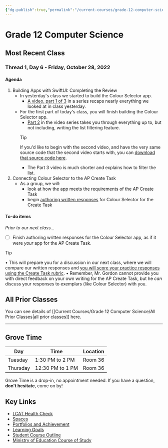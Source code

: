 ```yaml
---
{"dg-publish":true,"permalink":"/current-courses/grade-12-computer-science/home/","dgHomeLink":false,"dgPassFrontmatter":false}
---
```


# Grade 12 Computer Science
## Most Recent Class

<div class="transclusion internal-embed is-loaded"><div class="markdown-embed">

<div class="markdown-embed-title">



</div>


### Thread 1, Day 6 - Friday, October 28, 2022
#### Agenda
1.  Building Apps with SwiftUI: Completing the Review
	- In yesterday's class we started to build the Colour Selector app.
		- [A video, part 1 of 3](https://www.youtube.com/watch?v=Tdz4QSbvSYU)  in a series recaps nearly everything we looked at in class yesterday.
	- For the first part of today's class, you will finish building the Colour Selector app.
		- [Part 2](https://www.youtube.com/watch?v=rTGa2xtUVHk) in the video series takes you through everything up to, but not including, writing the list filtering feature.
		> [!TIP]
		> If you'd like to begin with the second video, and have the very same source code that the second video starts with, you can [download that source code here](https://github.com/lcs-rgordon/ColourSelectorFall2022Video/archive/08e13e84773912bdbcd42130189d01c678ac8fee.zip).
		- The Part 3 video is much shorter and explains how to filter the list.
2. Connecting Colour Selector to the AP Create Task
	- As a group, we will:
		- look at how the app meets the requirements of the AP Create Task
		- begin [authoring written responses](https://www.icloud.com/iclouddrive/0sTIjatjDQDaHmoI_k-dNcnUQ#AP_Create_Task_-_Submission_Requirements) for Colour Selector for the Create Task			
#### To-do items
*Prior to our next class...*
- [ ] Finish authoring written responses for the Colour Selector app, as if it were *your* app for the AP Create Task.
> [!TIP]
> • This will prepare you for a discussion in our next class, where we will compare our written responses and [you will score your practice responses using the Create Task rubric](https://www.icloud.com/iclouddrive/0fbCsLsJ4x9e7HcCt46Gt13Lg#AP_Create_Task_-_Scoring_Guidelines_).
> • Remember, Mr. Gordon cannot provide you with direct feedback on your own writing for the AP Create Task, but he *can* discuss your responses to exemplars (like Colour Selector) with you.

</div></div>


## All Prior Classes
You can see details of [[Current Courses/Grade 12 Computer Science/All Prior Classes|all prior classes]] here.
___
## Grove Time

<div class="transclusion internal-embed is-loaded"><div class="markdown-embed">

<div class="markdown-embed-title">



</div>


Day|Time|Location
-|-|-
Tuesday|1:30 PM to 2 PM|Room 36
Thursday|12:30 PM to 1 PM|Room 36

Grove Time is a drop-in, no appointment needed.
If you have a question, **don't hesitate**, come on by!

</div></div>

## Key Links

<div class="transclusion internal-embed is-loaded"><div class="markdown-embed">

<div class="markdown-embed-title">



</div>


- [LCAT Health Check](https://lcat.lcs.on.ca)
- [Spaces](https://ca.spacesedu.com/)
- [Portfolios and Achievement](https://www.russellgordon.ca/cs/learning-goals/introduction/)
- [Learning Goals](https://www.russellgordon.ca/cs/learning-goals/learning-goals-for-grade-12/)
- [Student Course Outline](https://tinyurl.com/lcscs22-g12-sco)
- [Ministry of Education Course of Study](https://tinyurl.com/lcscs22-g12-mcs)

</div></div>
